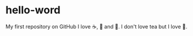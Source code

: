 # hello-word
My first repository on GitHub
I love :coffee:, :pizza: and :dancer:.
I don't love tea
but I love :candy:.
